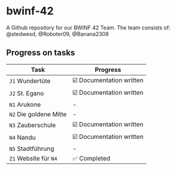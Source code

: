 # bwinf-42

A Github repository for our BWINF 42 Team.
The team consists of: @stedwesd, @Roboter09, @Banana2308

## Progress on tasks

| Task | Progress
|-|-
| `J1` Wundertüte        | ☑️ Documentation written 
| `J2` St. Egano         | ☑️ Documentation written 
| `N1` Arukone           | -
| `N2` Die goldene Mitte | -
| `N3` Zauberschule      | ☑️ Documentation written 
| `N4` Nandu             | ☑️ Documentation written
| `N5` Stadtführung      | - | 
| `Z1` Website für `N4`  | ✅ Completed
